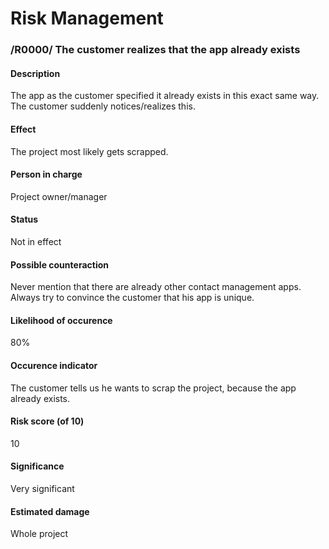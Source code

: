 # Risk Management

### /R0000/ The customer realizes that the app already exists
#### Description
The app as the customer specified it already exists in this exact same way. The customer suddenly notices/realizes this.
#### Effect
The project most likely gets scrapped.
#### Person in charge
Project owner/manager
#### Status
Not in effect
#### Possible counteraction
Never mention that there are already other contact management apps. Always try to convince the customer that his app is unique.
#### Likelihood of occurence
80%
#### Occurence indicator
The customer tells us he wants to scrap the project, because the app already exists.
#### Risk score (of 10)
10
#### Significance
Very significant
#### Estimated damage
Whole project  